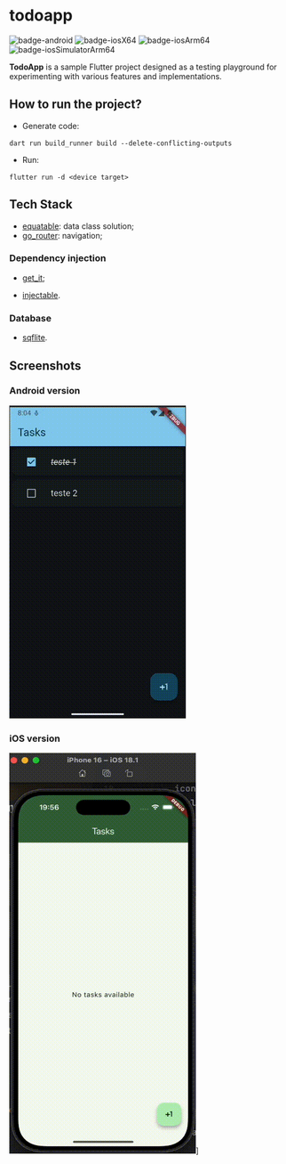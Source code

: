 # todoapp

![badge-android](http://img.shields.io/badge/platform-android-6EDB8D.svg?style=flat)
![badge-iosX64](https://img.shields.io/badge/platform-iosX64-CDCDCD?style=flat)
![badge-iosArm64](https://img.shields.io/badge/platform-iosArm64-CDCDCD?style=flat)
![badge-iosSimulatorArm64](https://img.shields.io/badge/platform-iosSimulatorArm64-CDCDCD?style=flat)

**TodoApp** is a sample Flutter project designed as a testing playground for experimenting with various features and implementations.

## How to run the project?

- Generate code:

```shell
dart run build_runner build --delete-conflicting-outputs
```

- Run:

```shell
flutter run -d <device target>
```

## Tech Stack

- [equatable](https://pub.dev/packages/equatable): data class solution;
- [go_router](https://pub.dev/packages/go_router): navigation;

### Dependency injection

- [get_it](https://pub.dev/packages/get_it);

- [injectable](https://pub.dev/packages/injectable).

### Database

- [sqflite](https://pub.dev/packages/sqflite).

## Screenshots

### Android version

![Android teaser](/img/android-teaser2.gif)

### iOS version

![iOS teaser](/img/ios-teaser.gif)]

